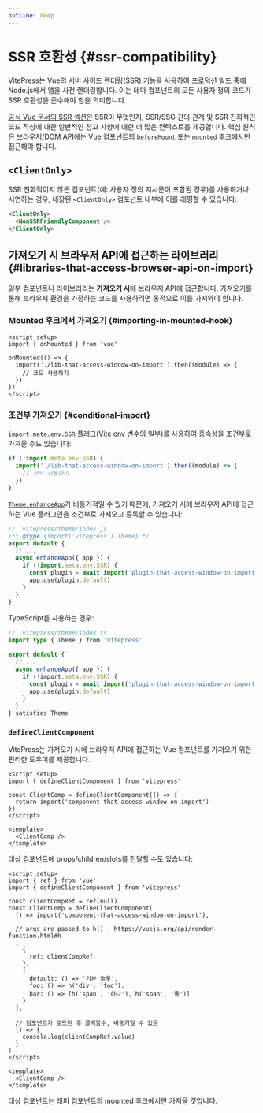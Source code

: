 ```yaml
---
outline: deep
---
```


# SSR 호환성 {#ssr-compatibility}

VitePress는 Vue의 서버 사이드 렌더링(SSR) 기능을 사용하여 프로덕션 빌드 중에 Node.js에서 앱을 사전 렌더링합니다. 이는 테마 컴포넌트의 모든 사용자 정의 코드가 SSR 호환성을 준수해야 함을 의미합니다.

[공식 Vue 문서의 SSR 섹션](https://vuejs.org/guide/scaling-up/ssr.html)은 SSR이 무엇인지, SSR/SSG 간의 관계 및 SSR 친화적인 코드 작성에 대한 일반적인 참고 사항에 대한 더 많은 컨텍스트를 제공합니다. 핵심 원칙은 브라우저/DOM API에는 Vue 컴포넌트의 `beforeMount` 또는 `mounted` 후크에서만 접근해야 합니다.

## `<ClientOnly>`

SSR 친화적이지 않은 컴포넌트(예: 사용자 정의 지시문이 포함된 경우)를 사용하거나 시연하는 경우, 내장된 `<ClientOnly>` 컴포넌트 내부에 이를 래핑할 수 있습니다:

```md
<ClientOnly>
  <NonSSRFriendlyComponent />
</ClientOnly>
```

## 가져오기 시 브라우저 API에 접근하는 라이브러리 {#libraries-that-access-browser-api-on-import}

일부 컴포넌트나 라이브러리는 **가져오기 시**에 브라우저 API에 접근합니다. 가져오기를 통해 브라우저 환경을 가정하는 코드를 사용하려면 동적으로 이를 가져와야 합니다.

### Mounted 후크에서 가져오기 {#importing-in-mounted-hook}

```vue
<script setup>
import { onMounted } from 'vue'

onMounted(() => {
  import('./lib-that-access-window-on-import').then((module) => {
    // 코드 사용하기
  })
})
</script>
```

### 조건부 가져오기 {#conditional-import}

`import.meta.env.SSR` 플래그([Vite env 변수](https://vitejs.dev/ko/guide/env-and-mode.html#env-variables)의 일부)를 사용하여 종속성을 조건부로 가져올 수도 있습니다:

```js
if (!import.meta.env.SSR) {
  import('./lib-that-access-window-on-import').then((module) => {
    // 코드 사용하기
  })
}
```

[`Theme.enhanceApp`](./custom-theme#theme-interface)가 비동기적일 수 있기 때문에, 가져오기 시에 브라우저 API에 접근하는 Vue 플러그인을 조건부로 가져오고 등록할 수 있습니다:

```js
// .vitepress/theme/index.js
/** @type {import('vitepress').Theme} */
export default {
  // ...
  async enhanceApp({ app }) {
    if (!import.meta.env.SSR) {
      const plugin = await import('plugin-that-access-window-on-import')
      app.use(plugin.default)
    }
  }
}
```

TypeScript를 사용하는 경우:
```ts
// .vitepress/theme/index.ts
import type { Theme } from 'vitepress'

export default {
  // ...
  async enhanceApp({ app }) {
    if (!import.meta.env.SSR) {
      const plugin = await import('plugin-that-access-window-on-import')
      app.use(plugin.default)
    }
  }
} satisfies Theme
```

### `defineClientComponent`

VitePress는 가져오기 시에 브라우저 API에 접근하는 Vue 컴포넌트를 가져오기 위한 편리한 도우미를 제공합니다.

```vue
<script setup>
import { defineClientComponent } from 'vitepress'

const ClientComp = defineClientComponent(() => {
  return import('component-that-access-window-on-import')
})
</script>

<template>
  <ClientComp />
</template>
```

대상 컴포넌트에 props/children/slots를 전달할 수도 있습니다:

```vue
<script setup>
import { ref } from 'vue'
import { defineClientComponent } from 'vitepress'

const clientCompRef = ref(null)
const ClientComp = defineClientComponent(
  () => import('component-that-access-window-on-import'),

  // args are passed to h() - https://vuejs.org/api/render-function.html#h
  [
    {
      ref: clientCompRef
    },
    {
      default: () => '기본 슬롯',
      foo: () => h('div', 'foo'),
      bar: () => [h('span', '하나'), h('span', '둘')]
    }
  ],

  // 컴포넌트가 로드된 후 콜백함수, 비동기일 수 있음
  () => {
    console.log(clientCompRef.value)
  }
)
</script>

<template>
  <ClientComp />
</template>
```

대상 컴포넌트는 래퍼 컴포넌트의 mounted 후크에서만 가져올 것입니다.

